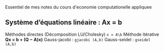 Essentiel de mes notes du cours d'economie computationelle appliquee

## Système d’équations linéaire : Ax = b

Méthodes directes (Décomposition LU/Cholesky) `x = A\b` 
Méthode itérative **Qx = b + (Q − A)x)**
  Gauss-jacobi : `gjacobi (A,b)`
  Gauss-seidel : `gseidel (A,b)`


